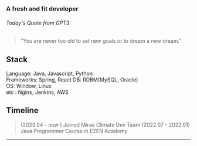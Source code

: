 ### A fresh and fit developer
  
  
###### Today's Quote from GPT3:  
> "You are never too old to set new goals or to dream a new dream."

##
  
  
## Stack

Language: Java, Javascript, Python  
Frameworks: Spring, React
DB: RDBM(MySQL, Oracle)  
OS: Window, Linux  
etc : Nginx, Jenkins, AWS  

## Timeline
>  (2023.04 - now ) Joined Mirae Climate Dev Team
>  (2022.07 - 2022.01) Java Programmer Course in EZEN Academy
---

<!--
**greyfolk99/greyfolk99** is a ✨ _special_ ✨ repository because its `README.md` (this file) appears on your GitHub profile.

Here are some ideas to get you started:

- 🔭 I’m currently working on ...
- 🌱 I’m currently learning ...
- 👯 I’m looking to collaborate on ...
- 🤔 I’m looking for help with ...
- 💬 Ask me about ...
- 📫 How to reach me: ...
- 😄 Pronouns: ...
- ⚡ Fun fact: ...
-->
